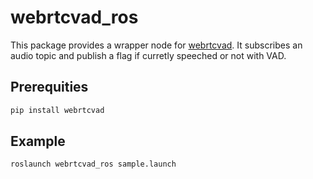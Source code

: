 # webrtcvad_ros

This package provides a wrapper node for [webrtcvad](https://github.com/wiseman/py-webrtcvad). It subscribes an audio topic and publish a flag if curretly speeched or not with VAD.

## Prerequities

```bash
pip install webrtcvad
```

## Example

```bash
roslaunch webrtcvad_ros sample.launch
```
